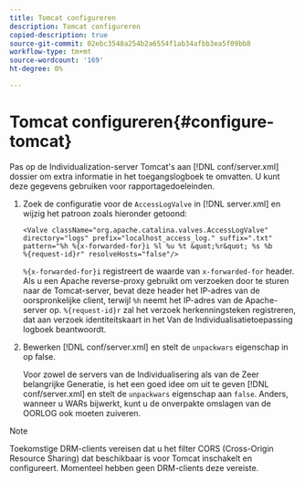 ```yaml
---
title: Tomcat configureren
description: Tomcat configureren
copied-description: true
source-git-commit: 02ebc3548a254b2a6554f1ab34afbb3ea5f09bb8
workflow-type: tm+mt
source-wordcount: '169'
ht-degree: 0%

---
```


# Tomcat configureren{#configure-tomcat}

Pas op de Individualization-server Tomcat&#39;s aan [!DNL conf/server.xml] dossier om extra informatie in het toegangslogboek te omvatten. U kunt deze gegevens gebruiken voor rapportagedoeleinden.

1. Zoek de configuratie voor de `AccessLogValve` in [!DNL server.xml] en wijzig het patroon zoals hieronder getoond:

   ```
   <Valve className="org.apache.catalina.valves.AccessLogValve" 
   directory="logs" prefix="localhost_access_log." suffix=".txt" 
   pattern="%h %{x-forwarded-for}i %l %u %t &quot;%r&quot; %s %b 
   %{request-id}r" resolveHosts="false"/>
   ```

   `%{x-forwarded-for}i` registreert de waarde van `x-forwarded-for` header. Als u een Apache reverse-proxy gebruikt om verzoeken door te sturen naar de Tomcat-server, bevat deze header het IP-adres van de oorspronkelijke client, terwijl `%h` neemt het IP-adres van de Apache-server op. `%{request-id}r` zal het verzoek herkenningsteken registreren, dat aan verzoek identiteitskaart in het Van de Individualisatietoepassing logboek beantwoordt.

1. Bewerken [!DNL conf/server.xml] en stelt de `unpackwars` eigenschap in op false.

   Voor zowel de servers van de Individualisering als van de Zeer belangrijke Generatie, is het een goed idee om uit te geven [!DNL conf/server.xml] en stelt de `unpackwars` eigenschap aan `false`. Anders, wanneer u WARs bijwerkt, kunt u de onverpakte omslagen van de OORLOG ook moeten zuiveren.

>[!NOTE]
>
>Toekomstige DRM-clients vereisen dat u het filter CORS (Cross-Origin Resource Sharing) dat beschikbaar is voor Tomcat inschakelt en configureert. Momenteel hebben geen DRM-clients deze vereiste.
